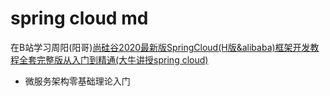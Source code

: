 # spring cloud md
在B站学习周阳(阳哥)[尚硅谷2020最新版SpringCloud(H版&alibaba)框架开发教程全套完整版从入门到精通(大牛讲授spring cloud)](https://www.bilibili.com/video/BV18E411x7eT)

- 微服务架构零基础理论入门

